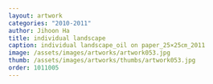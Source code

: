```yaml
---
layout: artwork
categories: "2010-2011"
author: Jihoon Ha
title: individual landscape
caption: individual landscape_oil on paper_25×25㎝_2011
image: /assets/images/artworks/artwork053.jpg
thumb: /assets/images/artworks/thumbs/artwork053.jpg
order: 1011005
---
```

